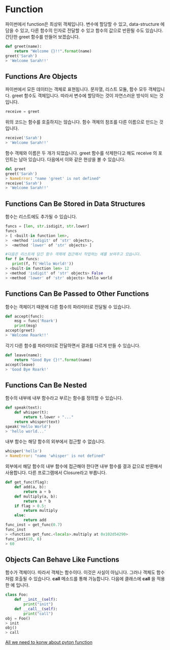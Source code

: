 # Function

파이썬에서 function은 최상위 객체입니다. 변수에 할당할 수 있고, data-structure 에 담을 수 있고, 다른 함수의 인자로 전달할 수 있고 함수의 값으로 반환될 수도 있습니다. 간단한 greet 함수를 만들어 보겠습니다. 
```python
def greet(name):
    return "Welcome {}!!".format(name)
greet('Sarah')
> 'Welcome Sarah!!'
```

## Functions Are Objects
파이썬에서 모든 데이터는 객체로 표현됩니다. 문자열, 리스트 모듈, 함수 모두 객체입니다. greet 함수도 객체입니다. 따라서 변수에 할당하는 것이 자연스러운 방식이 되는 것 입니다. 
```python
receive = greet
```

위의 코드는 함수를 호출하지는 않습니다. 함수 객체의 참조를 다른 이름으로 만드는 것 입니다.  
```python
receive('Sarah')
> 'Welcome Sarah!!'
```

함수 객체와 이름은 두 개가 되었습니다. greet 함수를 삭제한다고 해도 receive 의 포인트는 남아 있습니다. 다음에서 이와 같은 현상을 볼 수 있습니다. 
```python
del greet
greet('Sarah')
> NameError: "name 'greet' is not defined"
receive('Sarah')
> 'Welcome Sarah!!'
```

## Functions Can Be Stored in Data Structures
함수는 리스트에도 추가될 수 있습니다. 
```python
funcs = [len, str.isdigit, str.lower]
funcs
> [ <built-in function len>,
>  <method 'isdigit' of 'str' objects>,
>  <method 'lower' of 'str' objects> ]

#다음은 리스트에 담긴 함수 객체에 접근해서 작업하는 예를 보여주고 있습니다. 
for f in funcs:
   print(f, f('Hello World!'))
> <built-in function len> 12
> <method 'isdigit' of 'str' objects> False
> <method 'lower' of 'str' objects> hello world
```


## Functions Can Be Passed to Other Functions
함수는 객체이기 때문에 다른 함수의 파라미터로 전달될 수 있습니다. 
```python
def accept(func):
    msg = func('Roark')
    print(msg)
accept(greet)
> 'Welcome Roark!!'
```

각기 다른 함수를 파라미터로 전달하면서 결과를 다르게 만들 수 있습니다. 
```python
def leave(name):
    return "Good Bye {}!".format(name)
accept(leave)
> 'Good Bye Roark!'
```

## Functions Can Be Nested
함수의 내부에 내부 함수라고 부르는 함수를 정의할 수 있습니다. 
```python
def speak(text):
    def whisper(t):
        return t.lower + "..."
    return whisper(text)
speak('Hello World')
> 'hello world...'
```

내부 함수는 해당 함수의 외부에서 접근할 수 없습니다. 
```python
whisper('hello')
> NameError: "name 'whisper' is not defined"
```

외부에서 해당 함수의 내부 함수에 접근해야 한다면 내부 함수를 결과 값으로 반환해서 사용합니다. 다른 프로그램에서 Closure라고 부릅니다.  
```python
def get_func(flag):
    def add(a, b):
        return a + b
    def multiply(a, b):
        return a * b
    if flag > 0.5:
        return multiply
    else:
        return add
func_inst = get_func(0.7)
func_inst
> <function get_func.<locals>.multiply at 0x102d54290>
func_inst(10, 6)
> 60
```


## Objects Can Behave Like Functions
함수가 객체이다. 따라서 객체는 함수이다. 이것은 사실이 아닙니다. 그러나 객체도 함수처럼 호출될 수 있습나다. __call__ 메소드를 통해 가능합니다. 다음에 클래스에 __call__ 을 적용한 예 입니다. 
```python
class Foo:
    def __init__(self):
        print("init")
    def __call__(self):
        print("call")
obj = Foo()
> init
obj()
> call
```


[All we need to konw about pyton function ](https://medium.com/python-features/all-we-need-to-know-about-pythons-functions-960231e510af)